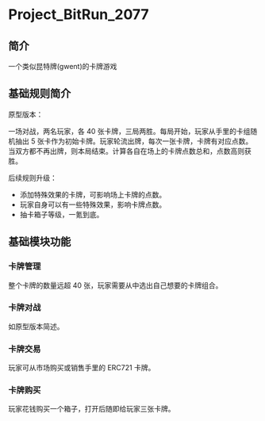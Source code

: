 # Project_BitRun_2077

## 简介

一个类似昆特牌(gwent)的卡牌游戏

## 基础规则简介

原型版本：

一场对战，两名玩家，各 40 张卡牌，三局两胜。每局开始，玩家从手里的卡组随机抽出
5 张卡作为初始卡牌。玩家轮流出牌，每次一张卡牌，卡牌有对应点数。当双方都不再出牌，则本局结束。计算各自在场上的卡牌点数总和，点数高则获胜。

后续规则升级：

* 添加特殊效果的卡牌，可影响场上卡牌的点数。
* 玩家自身可以有一些特殊效果，影响卡牌点数。
* 抽卡箱子等级，一氪到底。

## 基础模块功能

### 卡牌管理

整个卡牌的数量远超 40 张，玩家需要从中选出自己想要的卡牌组合。

### 卡牌对战

如原型版本简述。

### 卡牌交易

玩家可从市场购买或销售手里的 ERC721 卡牌。

### 卡牌购买

玩家花钱购买一个箱子，打开后随即给玩家三张卡牌。
